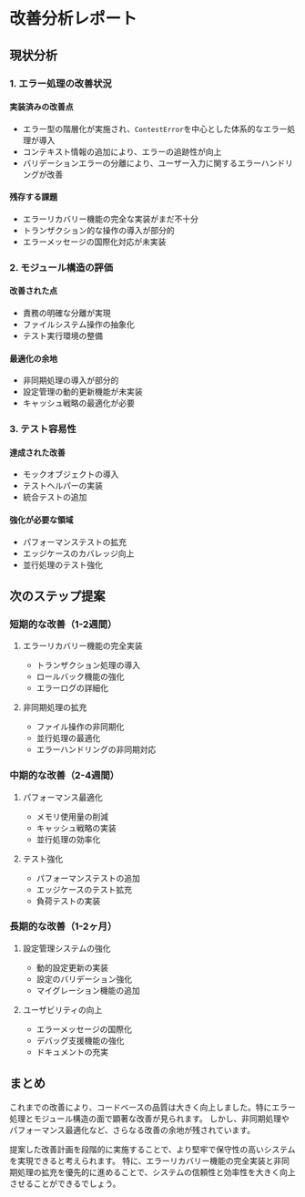 # 改善分析レポート

## 現状分析

### 1. エラー処理の改善状況

#### 実装済みの改善点
- エラー型の階層化が実施され、`ContestError`を中心とした体系的なエラー処理が導入
- コンテキスト情報の追加により、エラーの追跡性が向上
- バリデーションエラーの分離により、ユーザー入力に関するエラーハンドリングが改善

#### 残存する課題
- エラーリカバリー機能の完全な実装がまだ不十分
- トランザクション的な操作の導入が部分的
- エラーメッセージの国際化対応が未実装

### 2. モジュール構造の評価

#### 改善された点
- 責務の明確な分離が実現
- ファイルシステム操作の抽象化
- テスト実行環境の整備

#### 最適化の余地
- 非同期処理の導入が部分的
- 設定管理の動的更新機能が未実装
- キャッシュ戦略の最適化が必要

### 3. テスト容易性

#### 達成された改善
- モックオブジェクトの導入
- テストヘルパーの実装
- 統合テストの追加

#### 強化が必要な領域
- パフォーマンステストの拡充
- エッジケースのカバレッジ向上
- 並行処理のテスト強化

## 次のステップ提案

### 短期的な改善（1-2週間）
1. エラーリカバリー機能の完全実装
   - トランザクション処理の導入
   - ロールバック機能の強化
   - エラーログの詳細化

2. 非同期処理の拡充
   - ファイル操作の非同期化
   - 並行処理の最適化
   - エラーハンドリングの非同期対応

### 中期的な改善（2-4週間）
1. パフォーマンス最適化
   - メモリ使用量の削減
   - キャッシュ戦略の実装
   - 並行処理の効率化

2. テスト強化
   - パフォーマンステストの追加
   - エッジケースのテスト拡充
   - 負荷テストの実装

### 長期的な改善（1-2ヶ月）
1. 設定管理システムの強化
   - 動的設定更新の実装
   - 設定のバリデーション強化
   - マイグレーション機能の追加

2. ユーザビリティの向上
   - エラーメッセージの国際化
   - デバッグ支援機能の強化
   - ドキュメントの充実

## まとめ

これまでの改善により、コードベースの品質は大きく向上しました。特にエラー処理とモジュール構造の面で顕著な改善が見られます。
しかし、非同期処理やパフォーマンス最適化など、さらなる改善の余地が残されています。

提案した改善計画を段階的に実施することで、より堅牢で保守性の高いシステムを実現できると考えられます。
特に、エラーリカバリー機能の完全実装と非同期処理の拡充を優先的に進めることで、システムの信頼性と効率性を大きく向上させることができるでしょう。 